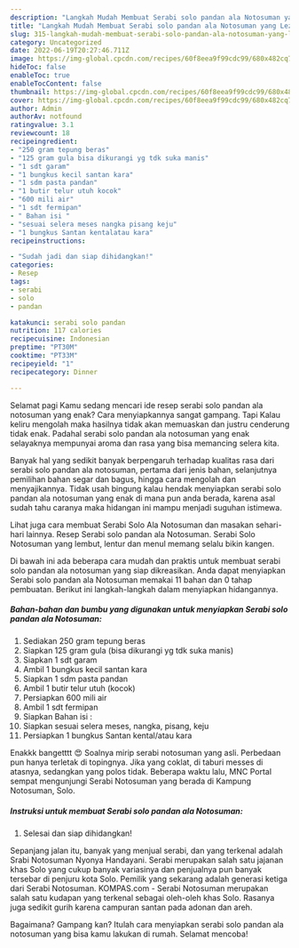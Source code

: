 ```yaml
---
description: "Langkah Mudah Membuat Serabi solo pandan ala Notosuman yang Lezat}"
title: "Langkah Mudah Membuat Serabi solo pandan ala Notosuman yang Lezat}"
slug: 315-langkah-mudah-membuat-serabi-solo-pandan-ala-notosuman-yang-lezat
category: Uncategorized
date: 2022-06-19T20:27:46.711Z
image: https://img-global.cpcdn.com/recipes/60f8eea9f99cdc99/680x482cq70/serabi-solo-pandan-ala-notosuman-foto-resep-utama.jpg
hideToc: false
enableToc: true
enableTocContent: false
thumbnail: https://img-global.cpcdn.com/recipes/60f8eea9f99cdc99/680x482cq70/serabi-solo-pandan-ala-notosuman-foto-resep-utama.jpg
cover: https://img-global.cpcdn.com/recipes/60f8eea9f99cdc99/680x482cq70/serabi-solo-pandan-ala-notosuman-foto-resep-utama.jpg
author: Admin
authorAv: notfound
ratingvalue: 3.1
reviewcount: 18
recipeingredient:
- "250 gram tepung beras"
- "125 gram gula bisa dikurangi yg tdk suka manis"
- "1 sdt garam"
- "1 bungkus kecil santan kara"
- "1 sdm pasta pandan"
- "1 butir telur utuh kocok"
- "600 mili air"
- "1 sdt fermipan"
- " Bahan isi "
- "sesuai selera meses nangka pisang keju"
- "1 bungkus Santan kentalatau kara"
recipeinstructions:

- "Sudah jadi dan siap dihidangkan!"
categories:
- Resep
tags:
- serabi
- solo
- pandan

katakunci: serabi solo pandan 
nutrition: 117 calories
recipecuisine: Indonesian
preptime: "PT30M"
cooktime: "PT33M"
recipeyield: "1"
recipecategory: Dinner

---
```



Selamat pagi Kamu sedang mencari ide resep serabi solo pandan ala notosuman yang enak? Cara menyiapkannya sangat gampang. Tapi Kalau keliru mengolah maka hasilnya tidak akan memuaskan dan justru cenderung tidak enak. Padahal serabi solo pandan ala notosuman yang enak selayaknya mempunyai aroma dan rasa yang bisa memancing selera kita.


Banyak hal yang sedikit banyak berpengaruh terhadap kualitas rasa dari serabi solo pandan ala notosuman, pertama dari jenis bahan, selanjutnya pemilihan bahan segar dan bagus, hingga cara mengolah dan menyajikannya. Tidak usah bingung kalau hendak menyiapkan serabi solo pandan ala notosuman yang enak di mana pun anda berada, karena asal sudah tahu caranya maka hidangan ini mampu menjadi suguhan istimewa.

Lihat juga cara membuat Serabi Solo Ala Notosuman dan masakan sehari-hari lainnya. Resep Serabi solo pandan ala Notosuman. Serabi Solo Notosuman yang lembut, lentur dan menul memang selalu bikin kangen.


Di bawah ini ada beberapa cara mudah dan praktis untuk membuat serabi solo pandan ala notosuman yang siap dikreasikan. Anda dapat menyiapkan Serabi solo pandan ala Notosuman memakai 11 bahan dan 0 tahap pembuatan. Berikut ini langkah-langkah dalam menyiapkan hidangannya.

<!--inarticleads1-->

##### Bahan-bahan dan bumbu yang digunakan untuk menyiapkan Serabi solo pandan ala Notosuman:

1. Sediakan 250 gram tepung beras
1. Siapkan 125 gram gula (bisa dikurangi yg tdk suka manis)
1. Siapkan 1 sdt garam
1. Ambil 1 bungkus kecil santan kara
1. Siapkan 1 sdm pasta pandan
1. Ambil 1 butir telur utuh (kocok)
1. Persiapkan 600 mili air
1. Ambil 1 sdt fermipan
1. Siapkan  Bahan isi :
1. Siapkan sesuai selera meses, nangka, pisang, keju
1. Persiapkan 1 bungkus Santan kental/atau kara


Enakkk bangetttt 😍 Soalnya mirip serabi notosuman yang asli. Perbedaan pun hanya terletak di topingnya. Jika yang coklat, di taburi messes di atasnya, sedangkan yang polos tidak. Beberapa waktu lalu, MNC Portal sempat mengunjungi Serabi Notosuman yang berada di Kampung Notosuman, Solo. 

<!--inarticleads2-->

##### Instruksi untuk membuat Serabi solo pandan ala Notosuman:


1. Selesai dan siap dihidangkan!

Sepanjang jalan itu, banyak yang menjual serabi, dan yang terkenal adalah Srabi Notosuman Nyonya Handayani. Serabi merupakan salah satu jajanan khas Solo yang cukup banyak variasinya dan penjualnya pun banyak tersebar di penjuru kota Solo. Pemilik yang sekarang adalah generasi ketiga dari Serabi Notosuman. KOMPAS.com - Serabi Notosuman merupakan salah satu kudapan yang terkenal sebagai oleh-oleh khas Solo. Rasanya juga sedikit gurih karena campuran santan pada adonan dan areh. 

Bagaimana? Gampang kan? Itulah cara menyiapkan serabi solo pandan ala notosuman yang bisa kamu lakukan di rumah. Selamat mencoba!
